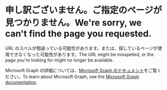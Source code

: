 # <a name="were-sorry-we-cant-find-the-page-you-requested"></a><span data-ttu-id="24689-101">申し訳ございません。ご指定のページが見つかりません。</span><span class="sxs-lookup"><span data-stu-id="24689-101">We're sorry, we can't find the page you requested.</span></span>

<span data-ttu-id="24689-102">URL のスペルが間違っている可能性があります。または、探しているページが使用できなくなった可能性があります。</span><span class="sxs-lookup"><span data-stu-id="24689-102">The URL might be misspelled, or the page you're looking for might no longer be available.</span></span>

<span data-ttu-id="24689-103">Microsoft Graph の詳細については、[Microsoft Graph のドキュメント](https://developer.microsoft.com/graph/docs/concepts/overview)をご覧ください。</span><span class="sxs-lookup"><span data-stu-id="24689-103">To learn about Microsoft Graph, see the [Microsoft Graph documentation](https://developer.microsoft.com/graph/docs/concepts/overview).</span></span>

